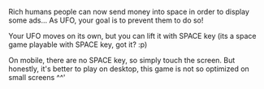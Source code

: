 Rich humans people can now send money into space in order to display some ads... As UFO, your goal is to prevent them to do so!

Your UFO moves on its own, but you can lift it with SPACE key (its a space game playable with SPACE key, got it? :p)

On mobile, there are no SPACE key, so simply touch the screen. But honestly, it's better to play on desktop, this game is not so optimized on small screens ^^'